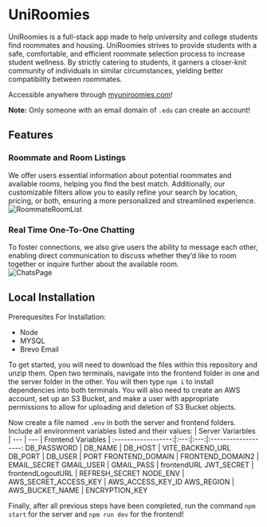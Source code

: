 # UniRoomies
UniRoomies is a full-stack app made to help university and college students find roommates and housing. UniRoomies strives to provide students with a safe, comfortable, and efficient roommate selection process to increase student wellness. By strictly catering to students, it garners a closer-knit community of individuals in similar circumstances, yielding better compatibility between roommates.

Accessible anywhere through [myuniroomies.com](https://myuniroomies.com)!

**Note:** Only someone with an email domain of `.edu` can create an account! 

## Features
### Roommate and Room Listings
We offer users essential information about potential roommates and available rooms, helping you find the best match. Additionally, our customizable filters allow you to easily refine your search by location, pricing, or both, ensuring a more personalized and streamlined experience.
![RoommateRoomList](https://github.com/user-attachments/assets/fdd73635-84c7-4d59-a228-736530032119)

### Real Time One-To-One Chatting
To foster connections, we also give users the ability to message each other, enabling direct communication to discuss whether they’d like to room together or inquire further about the available room.  
![ChatsPage](https://github.com/user-attachments/assets/edde5841-a2ae-444e-8336-326d3e2e5118)


## Local Installation
Prerequesites For Installation:
  - Node
  - MYSQL
  - Brevo Email
  
To get started, you will need to download the files within this repository and unzip them. Open two terminals, navigate into the frontend folder in one and the server folder in the other. You will then type ``npm i`` to install dependencies into both terminals. You will also need to create an AWS account, set up an S3 Bucket, and make a user with appropriate permissions to allow for uploading and deletion of S3 Bucket objects.

Now create a file named ``.env`` in both the server and frontend folders. Include all environment variables listed and their values:
| Server Variarbles | --- | --- | Frontend Variables | 
:------------------:|:---:|:---:|:-------------------:
DB_PASSWORD  | DB_NAME | DB_HOST  | VITE_BACKEND_URL
DB_PORT | DB_USER  | PORT 
FRONTEND_DOMAIN | FRONTEND_DOMAIN2 | EMAIL_SECRET
GMAIL_USER | GMAIL_PASS | frontendURL 
JWT_SECRET | frontendLogoutURL | REFRESH_SECRET 
NODE_ENV | AWS_SECRET_ACCESS_KEY | AWS_ACCESS_KEY_ID 
AWS_REGION | AWS_BUCKET_NAME | ENCRYPTION_KEY 

Finally, after all previous steps have been completed, run the command ``npm start`` for the server and ``npm run dev`` for the frontend!
